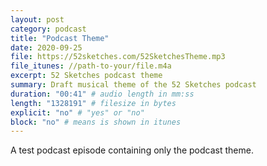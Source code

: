 ```yaml
---
layout: post
category: podcast
title: "Podcast Theme"
date: 2020-09-25
file: https://52sketches.com/52SketchesTheme.mp3
file_itunes: //path-to-your/file.m4a
excerpt: 52 Sketches podcast theme
summary: Draft musical theme of the 52 Sketches podcast
duration: "00:41" # audio length in mm:ss
length: "1328191" # filesize in bytes
explicit: "no" # "yes" or "no"
block: "no" # means is shown in itunes
---
```


A test podcast episode containing only the podcast theme.
